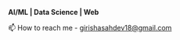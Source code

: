 <b>AI/ML | Data Science | Web</b>

📫 How to reach me - girishasahdev18@gmail.com




<!---
girishatechie/girishatechie is a ✨ special ✨ repository because its `README.md` (this file) appears on your GitHub profile.
You can click the Preview link to take a look at your changes.
--->
